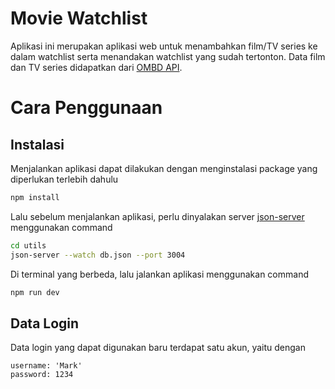 # Movie Watchlist

Aplikasi ini merupakan aplikasi web untuk menambahkan film/TV series ke dalam watchlist serta menandakan watchlist yang sudah tertonton. Data film dan TV series didapatkan dari [OMBD API](http://www.omdbapi.com/).

# Cara Penggunaan

## Instalasi
Menjalankan aplikasi dapat dilakukan dengan menginstalasi package yang diperlukan terlebih dahulu
```sh
npm install
```
Lalu sebelum menjalankan aplikasi, perlu dinyalakan server [json-server](https://github.com/typicode/json-server) menggunakan command
```sh
cd utils
json-server --watch db.json --port 3004
```
Di terminal yang berbeda, lalu jalankan aplikasi menggunakan command
```sh
npm run dev
```

## Data Login

Data login yang dapat digunakan baru terdapat satu akun, yaitu dengan
```
username: 'Mark'
password: 1234
```